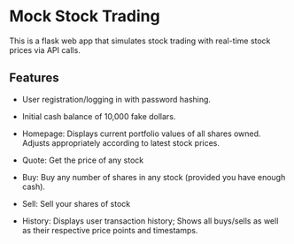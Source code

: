 # Mock Stock Trading

This is a flask web app that simulates stock trading with real-time stock prices via API calls.

## Features

* User registration/logging in with password hashing.

* Initial cash balance of 10,000 fake dollars.

* Homepage: Displays current portfolio values of all shares owned. Adjusts appropriately according to latest stock prices.

* Quote: Get the price of any stock

* Buy: Buy any number of shares in any stock (provided you have enough cash).

* Sell: Sell your shares of stock

* History: Displays user transaction history; Shows all buys/sells as well as their respective price points and timestamps.
